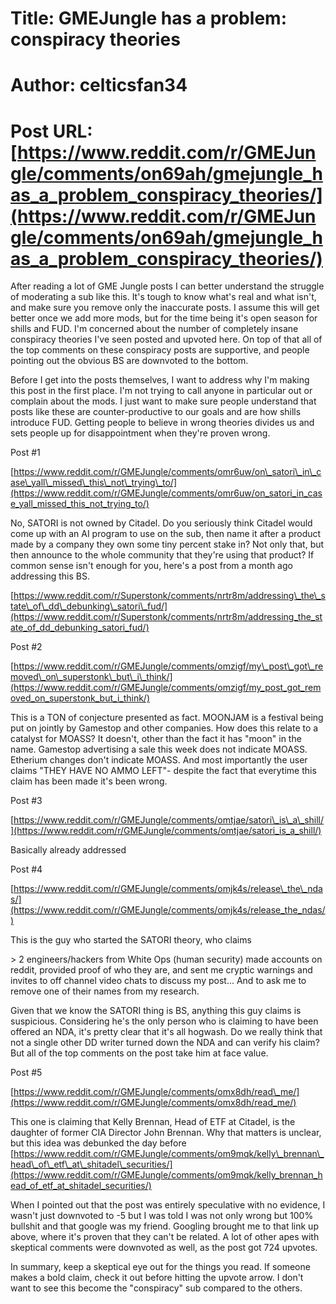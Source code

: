 # Title: GMEJungle has a problem: conspiracy theories
# Author: celticsfan34
# Post URL: [https://www.reddit.com/r/GMEJungle/comments/on69ah/gmejungle_has_a_problem_conspiracy_theories/](https://www.reddit.com/r/GMEJungle/comments/on69ah/gmejungle_has_a_problem_conspiracy_theories/)


After reading a lot of GME Jungle posts I can better understand the struggle of moderating a sub like this. It's tough to know what's real and what isn't, and make sure you remove only the inaccurate posts. I assume this will get better once we add more mods, but for the time being it's open season for shills and FUD. I'm concerned about the number of completely insane conspiracy theories I've seen posted and upvoted here. On top of that all of the top comments on these conspiracy posts are supportive, and people pointing out the obvious BS are downvoted to the bottom.

Before I get into the posts themselves, I want to address why I'm making this post in the first place. I'm not trying to call anyone in particular out or complain about the mods. I just want to make sure people understand that posts like these are counter-productive to our goals and are how shills introduce FUD. Getting people to believe in wrong theories divides us and sets people up for disappointment when they're proven wrong. 

Post #1

[https://www.reddit.com/r/GMEJungle/comments/omr6uw/on\_satori\_in\_case\_yall\_missed\_this\_not\_trying\_to/](https://www.reddit.com/r/GMEJungle/comments/omr6uw/on_satori_in_case_yall_missed_this_not_trying_to/) 

No, SATORI is not owned by Citadel. Do you seriously think Citadel would come up with an AI program to use on the sub, then name it after a product made by a company they own some tiny percent stake in? Not only that, but then announce to the whole community that they're using that product? If common sense isn't enough for you, here's a post from a month ago addressing this BS. 

[https://www.reddit.com/r/Superstonk/comments/nrtr8m/addressing\_the\_state\_of\_dd\_debunking\_satori\_fud/](https://www.reddit.com/r/Superstonk/comments/nrtr8m/addressing_the_state_of_dd_debunking_satori_fud/)

Post #2

[https://www.reddit.com/r/GMEJungle/comments/omzigf/my\_post\_got\_removed\_on\_superstonk\_but\_i\_think/](https://www.reddit.com/r/GMEJungle/comments/omzigf/my_post_got_removed_on_superstonk_but_i_think/)

This is a TON of conjecture presented as fact. MOONJAM is a festival being put on jointly by Gamestop and other companies. How does this relate to a catalyst for MOASS? It doesn't, other than the fact it has "moon" in the name. Gamestop advertising a sale this week does not indicate MOASS. Etherium changes don't indicate MOASS. And most importantly the user claims "THEY HAVE NO AMMO LEFT"- despite the fact that everytime this claim has been made it's been wrong. 

Post #3

[https://www.reddit.com/r/GMEJungle/comments/omtjae/satori\_is\_a\_shill/](https://www.reddit.com/r/GMEJungle/comments/omtjae/satori_is_a_shill/)

Basically already addressed

Post #4

[https://www.reddit.com/r/GMEJungle/comments/omjk4s/release\_the\_ndas/](https://www.reddit.com/r/GMEJungle/comments/omjk4s/release_the_ndas/)

This is the guy who started the SATORI theory, who claims 

\>   2 engineers/hackers from White Ops (human security) made accounts on reddit, provided proof of who they are, and sent me cryptic warnings and invites to off channel video chats to discuss my post... And to ask me to remove one of their names from my research. 

Given that we know the SATORI thing is BS, anything this guy claims is suspicious. Considering he's the only person who is claiming to have been offered an NDA, it's pretty clear that it's all hogwash. Do we really think that not a single other DD writer turned down the NDA and can verify his claim? But all of the top comments on the post take him at face value.

Post #5

[https://www.reddit.com/r/GMEJungle/comments/omx8dh/read\_me/](https://www.reddit.com/r/GMEJungle/comments/omx8dh/read_me/)

This one is claiming that Kelly Brennan, Head of ETF at Citadel, is the daughter of former CIA Director John Brennan. Why that matters is unclear, but this idea was debunked the day before [https://www.reddit.com/r/GMEJungle/comments/om9mqk/kelly\_brennan\_head\_of\_etf\_at\_shitadel\_securities/](https://www.reddit.com/r/GMEJungle/comments/om9mqk/kelly_brennan_head_of_etf_at_shitadel_securities/)

When I pointed out that the post was entirely speculative with no evidence, I wasn't just downvoted to -5 but I was told I was not only wrong but 100% bullshit and that google was my friend. Googling brought me to that link up above, where it's proven that they can't be related. A lot of other apes with skeptical comments were downvoted as well, as the post got 724 upvotes.

In summary, keep a skeptical eye out for the things you read. If someone makes a bold claim, check it out before hitting the upvote arrow. I don't want to see this become the "conspiracy" sub compared to the others.